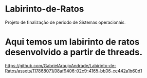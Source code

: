 # Labirinto-de-Ratos
Projeto de finalização de periodo de Sistemas operacionais.
 # Aqui temos um labirinto de ratos desenvolvido a partir de threads.
 

https://github.com/GabrielAraujoAndrade/Labirinto-de-Ratos/assets/117868071/08af9406-02c9-4165-bb06-ce442a1b60d1

